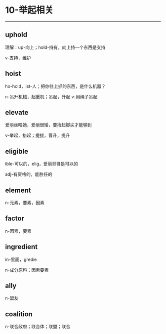 # 10-举起相关

---
## uphold

理解：up-向上；hold-持有，向上持一个东西是支持

v-支持，维护


## hoist

ho-hold，ist-人；把你往上抓的东西，是什么机器？

n-吊升机械，起重机；吊起，升起
v-用绳子吊起


## elevate

爱丽丝喂她，爱丽很矮，要抬起脚尖才能够到

v-举起，抬起；提拔，晋升，提升


## eligible

ible-可以的，elig，爱丽哥哥是可以的

adj-有资格的，能胜任的


## element

n-元素，要素，因素


## factor

n-因素，要素


## ingredient

in-里面，gredie

n-成分原料；因素要素


## ally

n-盟友


## coalition

n-联合政府；联合体；联盟；联合
 